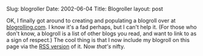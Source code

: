 Slug: blogroller
Date: 2002-06-04
Title: Blogroller
layout: post

OK, I finally got around to creating and populating a blogroll over at <a href="http://www.blogrolling.com">blogrolling.com</a>. I know it&#39;s a fad perhaps, but I can&#39;t help it. (For those who don&#39;t know, a blogroll is a list of other blogs you read, and want to link to as a sign of respect.) The cool thing is that I now include my blogroll on this page via the <a href="http://www.blogrolling.com/br/rss.php?r=7318f359722ae64ccc8a8b984f830ced">RSS version</a> of it. Now *that&#39;s* nifty.
